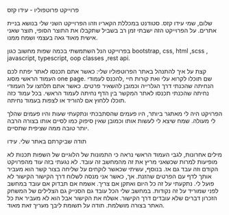 פרוייקט פרוטפוליו - עידו קזס

שלום, שמי עידו קזס. סטודנט במכללת הקאריו וזהו הפרוייקט השני שלי בנושא בניית אתרים.
על הפרוייקט הזה ישבתי זמן רב בשביל שתקבלו את התוצר הסופי, תוצר שאני אישית מאוד גאה בעצמי ושמח ממנו.

בפרוייקט הנל השתמשתי בכמה שפות מחשוב כגון bootstrap, css, html ,scss , javascript, typescript, oop classes ,rest api.

קצת על איך להתנהל באתר הפרוטפוליו שלי:
כאשר אתם תכנסו לאתר יפתח לכם העמוד הראשי מסוג one page.
שם תוכלו לקרוא עלי ואת קורות חיי ,להכנס לעמודי הנחיתה שהכנתי דרך הגלרייה וכמובן להשאיר פרטים.
כאשר אתם תלחצו על העמודי נחיתה שהכנתי תכנסו לאתר המקשר בין הדף נחיתה לעמוד הראשי.
בכל עמוד כזה תוכלו ללחוץ אם להוריד או לצפות בעמוד נחיתה.

הפרויקט היה לי מאתגר ביותר, היו פעמים שהסתבכתי ונתקעתי שעות והיו פעמים שהלך לי מעולה.
שמח שיצא לי לעשות אותו וכמובן שאין סיפוק כמו לסיים אותו בצורה הרבה יותר טובה ממה שציפית שתסיים.

תודה שביקרתם באתר שלי.
עידו

מילים אחרונות, לגבי העמוד הראשי נראה כי התמונות של הלוגיים של השפות תכנות לא מופיעות למרות שכשאני מריץ את זה מהמחשב זה עובד. לא נגעתי בזה עוד מהפרויקט הקודם וזה עבד גם אז.
בנוסף, עשיתי שכאשר לוקחים על שליחה בצור קשר הוא מעביר אותך לדף עם הפרטים שהזנת. אך, כאשר אני מנסה לשלוח דרך הקישור הקישור לא פועל לי. נתקעתי על זה כל היום ואתקן אם צריך. אשמח אם תבדוק אם עובד במחשב לפני שמוריד על זה נקודות.
במחשב שלי הכל עובד גם הסנייק גם הצלילים של המשחק הזכרון דברים שלא עובדים דרך הקישור.
אשלח את הקישור אבל הוא לא מעביר את כל האתר בצורה מושלמת.
תודה על תשומת ליבך מעריך זאת מאוד.
